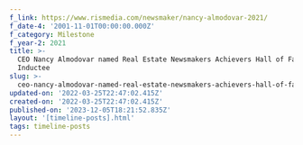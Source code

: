 ```yaml
---
f_link: https://www.rismedia.com/newsmaker/nancy-almodovar-2021/
f_date-4: '2001-11-01T00:00:00.000Z'
f_category: Milestone
f_year-2: 2021
title: >-
  CEO Nancy Almodovar named Real Estate Newsmakers Achievers Hall of Fame
  Inductee
slug: >-
  ceo-nancy-almodovar-named-real-estate-newsmakers-achievers-hall-of-fame-inductee
updated-on: '2022-03-25T22:47:02.415Z'
created-on: '2022-03-25T22:47:02.415Z'
published-on: '2023-12-05T18:21:52.835Z'
layout: '[timeline-posts].html'
tags: timeline-posts
---
```



